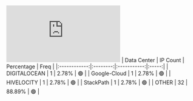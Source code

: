 ![Diagramm](https://github.com/obajay/StateSync-snapshots/blob/main/Projects/Uptick/1/README.md)
| Data Center | IP Count | Percentage | Freq |
|:------------:|:--------:|:-----------:|:-----:|
| DIGITALOCEAN | 1 | 2.78% | 🟢 |
| Google-Cloud | 1 | 2.78% | 🟢 |
| HIVELOCITY | 1 | 2.78% | 🟢 |
| StackPath | 1 | 2.78% | 🟢 |
| OTHER | 32 | 88.89% | 🟢 |